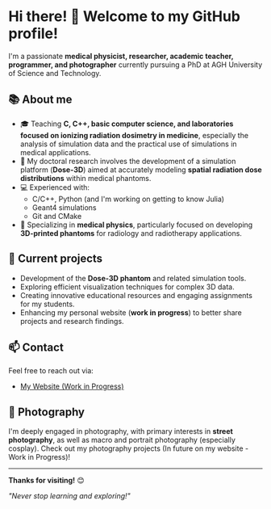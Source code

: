 # Hi there! 👋 Welcome to my GitHub profile!

I'm a passionate **medical physicist, researcher, academic teacher, programmer, and photographer** currently pursuing a PhD at AGH University of Science and Technology.

## 📚 About me
- 🎓 Teaching **C, C++, basic computer science, and laboratories focused on ionizing radiation dosimetry in medicine**, especially the analysis of simulation data and the practical use of simulations in medical applications.
- 🧪 My doctoral research involves the development of a simulation platform (**Dose-3D**) aimed at accurately modeling **spatial radiation dose distributions** within medical phantoms.
- 💻 Experienced with:
  - C/C++, Python (and I'm working on getting to know Julia)
  - Geant4 simulations
  - Git and CMake
- 🔬 Specializing in **medical physics**, particularly focused on developing **3D-printed phantoms** for radiology and radiotherapy applications.

## 🚀 Current projects
- Development of the **Dose-3D phantom** and related simulation tools.
- Exploring efficient visualization techniques for complex 3D data.
- Creating innovative educational resources and engaging assignments for my students.
- Enhancing my personal website (**work in progress**) to better share projects and research findings.

## 📫 Contact
Feel free to reach out via:
- [My Website (Work in Progress)](https://home.agh.edu.pl/~jhajduga/)

## 📸 Photography
I'm deeply engaged in photography, with primary interests in **street photography**, as well as macro and portrait photography (especially cosplay). Check out my photography projects (In future on my website - Work in Progress)!

---

**Thanks for visiting!** 😊

*"Never stop learning and exploring!"*

